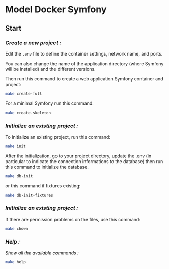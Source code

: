 # Model Docker Symfony

## Start

### *Create a new project :*

Edit the `.env` file to define the container settings, network name, and ports.

You can also change the name of the application directory (where Symfony will be installed) and the different versions.

Then run this command to create a web application Symfony container and project:

```sh
make create-full
```

For a minimal Symfony run this command:

```sh
make create-skeleton
```

### *Initialize an existing project :*

To Initialize an existing project, run this command:

```sh
make init
```

After the initialization, go to your project directory, update the .env (in particular to indicate the connection informations to the database) then run this command to initialize the database.

```sh
make db-init
```

or this command if fixtures existing:

```sh
make db-init-fixtures
```

### *Initialize an existing project :*

If there are permission problems on the files, use this command:

```sh
make chown
```

### *Help :*

*Show all the available commands :*

```sh
make help
```
